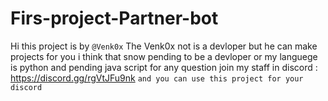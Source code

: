 # Firs-project-Partner-bot
Hi this project is by `@Venk0x`
The Venk0x not is a devloper but he can make projects for you
i think that snow pending to be a devloper
or my languege is python and pending java script
for any question join my staff in discord : https://discord.gg/rgVtJFu9nk
`and you can use this project for your discord`
